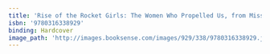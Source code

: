 ```yaml
---
title: 'Rise of the Rocket Girls: The Women Who Propelled Us, from Missiles to the Moon to Mars'
isbn: '9780316338929'
binding: Hardcover
image_path: 'http://images.booksense.com/images/929/338/9780316338929.jpg'
---
```




